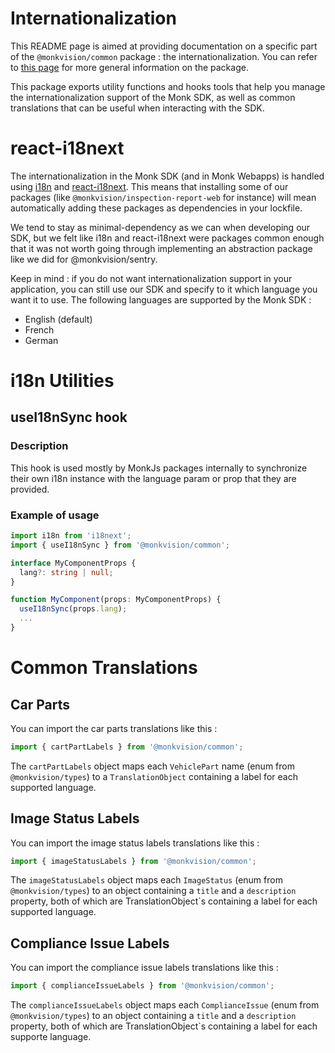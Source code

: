 # Internationalization
This README page is aimed at providing documentation on a specific part of the `@monkvision/common` package : the
internationalization. You can refer to [this page](README.md) for more general information on the package.

This package exports utility functions and hooks tools that help you manage the internationalization support of the Monk
SDK, as well as common translations that can be useful when interacting with the SDK.

# react-i18next
The internationalization in the Monk SDK (and in Monk Webapps) is handled using [i18n](https://www.i18next.com/) and
[react-i18next](https://react.i18next.com/). This means that installing some of our packages (like
`@monkvision/inspection-report-web` for instance) will mean automatically adding these packages as dependencies in your
lockfile.

We tend to stay as minimal-dependency as we can when developing our SDK, but we felt like i18n and react-i18next were
packages common enough that it was not worth going through implementing an abstraction package like we did for
@monkvision/sentry.

Keep in mind : if you do not want internationalization support in your application, you can still use our SDK and
specify to it which language you want it to use. The following languages are supported by the Monk SDK :

- English (default)
- French
- German

# i18n Utilities
## useI18nSync hook
### Description
This hook is used mostly by MonkJs packages internally to synchronize their own i18n instance with the language param
or prop that they are provided.

### Example of usage

```typescript
import i18n from 'i18next';
import { useI18nSync } from '@monkvision/common';

interface MyComponentProps {
  lang?: string | null;
}

function MyComponent(props: MyComponentProps) {
  useI18nSync(props.lang);
  ...
}
```

# Common Translations
## Car Parts
You can import the car parts translations like this :

```typescript
import { cartPartLabels } from '@monkvision/common';
```

The `cartPartLabels` object maps each `VehiclePart` name (enum from `@monkvision/types`) to a `TranslationObject`
containing a label for each supported language.

## Image Status Labels
You can import the image status labels translations like this :

```typescript
import { imageStatusLabels } from '@monkvision/common';
```

The `imageStatusLabels` object maps each `ImageStatus` (enum from `@monkvision/types`) to an object containing a `title`
and a `description` property, both of which are TranslationObject`s containing a label for each supported language.


## Compliance Issue Labels
You can import the compliance issue labels translations like this :

```typescript
import { complianceIssueLabels } from '@monkvision/common';
```

The `complianceIssueLabels` object maps each `ComplianceIssue` (enum from `@monkvision/types`) to an object containing a
`title` and a `description` property, both of which are TranslationObject`s containing a label for each supporte
language.

